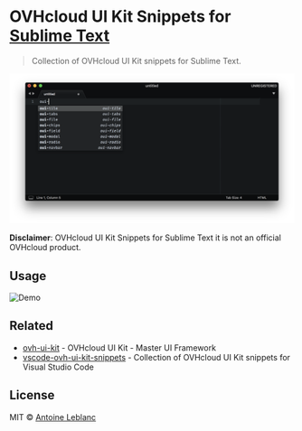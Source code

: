 # OVHcloud UI Kit Snippets for [Sublime Text](https://www.sublimetext.com)

> Collection of OVHcloud UI Kit snippets for Sublime Text.

[![OVHcloud UI Kit documentation](media/screenshot.png)](https://ovh.github.io/ovh-ui-kit/)

**Disclaimer**: OVHcloud UI Kit Snippets for Sublime Text it is not an official OVHcloud product.

## Usage

![Demo](media/record.gif)

## Related

* [ovh-ui-kit](https://github.com/ovh/ovh-ui-kit) - OVHcloud UI Kit - Master UI Framework
* [vscode-ovh-ui-kit-snippets](https://github.com/antleblanc/vscode-ovh-ui-kit-snippets) - Collection of OVHcloud UI Kit snippets for Visual Studio Code

## License

MIT © [Antoine Leblanc](https://antleblanc.com)
